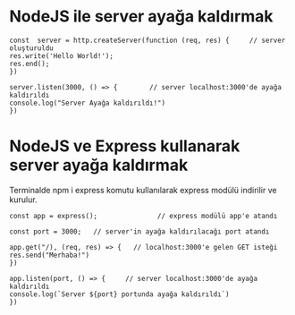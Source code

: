 # NodeJS ile server ayağa kaldırmak

``` let  http = require('http');     // http modulü import edildi
const  server = http.createServer(function (req, res) {     // server oluşturuldu
res.write('Hello World!');
res.end();
})

server.listen(3000, () => {        // server localhost:3000'de ayağa kaldırıldı 
console.log("Server Ayağa kaldırıldı!")
})

```

# NodeJS ve Express kullanarak server ayağa kaldırmak

Terminalde npm i express komutu kullanılarak express modülü indirilir ve kurulur.

``` const express = require("express");  // express modülü import edildi
const app = express();               // express modülü app'e atandı

const port = 3000;   // server'in ayağa kaldırılacağı port atandı

app.get("/), (req, res) => {   // localhost:3000'e gelen GET isteği
res.send("Merhaba!")
})

app.listen(port, () => {     // server localhost:3000'de ayağa kaldırıldı
console.log(`Server ${port} portunda ayağa kaldırıldı`)
})

```













